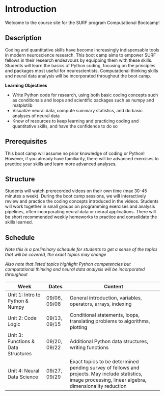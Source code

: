 # Introduction

Welcome to the course site for the SURF program Computational Bootcamp!

## Description

Coding and quantitative skills have become increasingly indispensable tools in modern neuroscience research. This boot camp aims to empower SURF fellows in their research endeavours by equipping them with these skills. Students will learn the basics of Python coding, focusing on the principles and packages most useful for neuroscientists. Computational thinking skills and neural data analysis will be incorporated throughout the boot camp. 

**Learning Objectives**
*  Write Python code for research, using both basic coding concepts such as conditionals and loops and scientific packages such as numpy and matplotlib
*  Visualize neural data, compute summary statistics, and do basic analyses of neural data
*  Know of resources to keep learning and practicing coding and quantitative skills, and have the confidence to do so

## Prerequisites

This boot camp will assume no prior knowledge of coding or Python! However, if you already have familiarity, there will be advanced exercises to practice your skills and learn more advanced analyses.

## Structure

Students will watch prerecorded videos on their own time (max 30-45 minutes a week). During the boot camp sessions, we will interactively review and practice the coding concepts introduced in the videos. Students will work together in small groups on programming exercises and analysis pipelines, often incorporating neural data or neural applications. There will be short recommended weekly homeworks to practice and consolidate the skills learned. 

## Schedule
*Note this is a preliminary schedule for students to get a sense of the topics that will be covered, the exact topics may change*

*Also note that listed topics highlight Python competencies but computational thinking and neural data analysis will be incorporated throughout*

|  Week | Dates  |  Content  | 
|---|---|---|
| Unit 1: Intro to Python & Numpy  | 09/06, 09/08   |  General introduction, variables, operators, arrays, indexing | 
| Unit 2: Code Logic  |  09/13, 09/15 |  Conditional statements, loops, translating problems to algorithms, plotting |
| Unit 3: Functions & Data Structures  | 09/20, 09/22  |  Additional Python data structures, writing functions | 
| Unit 4: Neural Data Science | 09/27, 09/29  | Exact topics to be determined pending survey of fellows and projects. May include statistics, image processing, linear algebra, dimensionality reduction | 


